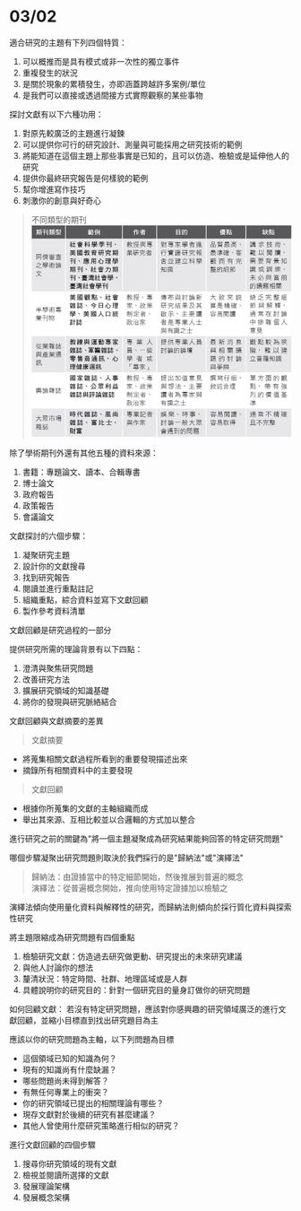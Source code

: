 03/02
===
適合研究的主題有下列四個特質：  
1. 可以概推而是具有模式或非一次性的獨立事件  
2. 重複發生的狀況  
3. 是關於現象的累積發生，亦即涵蓋跨越許多案例/單位  
4. 是我們可以直接或透過間接方式實際觀察的某些事物  

探討文獻有以下六種功用：  
1. 對原先較廣泛的主題進行凝鍊  
2. 可以提供你可行的研究設計、測量與可能採用之研究技術的範例  
3. 將能知道在這個主題上那些事實是已知的，且可以仿造、檢驗或是延伸他人的研究  
4. 提供你最終研究報告是何樣貌的範例  
5. 幫你增進寫作技巧  
6. 刺激你的創意與好奇心  

>不同類型的期刊
![image](https://github.com/Henryliu880922/Ntunhs/blob/main/110%E4%B8%8B%E5%AD%B8%E6%9C%9F/pic/%E7%A0%94%E7%A9%B6%E6%A6%82%E8%AB%96-%E4%B8%8D%E5%90%8C%E9%A1%9E%E5%9E%8B%E7%9A%84%E6%9C%9F%E5%88%8A.jpg)  

除了學術期刊外還有其他五種的資料來源：  
1. 書籍：專題論文、讀本、合輯專書  
2. 博士論文  
3. 政府報告  
4. 政策報告  
5. 會議論文  

文獻探討的六個步驟：  
1. 凝聚研究主題  
2. 設計你的文獻搜尋  
3. 找到研究報告  
4. 閱讀並進行重點註記  
5. 組織重點，綜合資料並寫下文獻回顧  
6. 製作參考資料清單  

文獻回顧是研究過程的一部分  

提供研究所需的理論背景有以下四點：  
1. 澄清與聚焦研究問題  
2. 改善研究方法  
3. 擴展研究領域的知識基礎  
4. 將你的發現與研究脈絡結合  

文獻回顧與文獻摘要的差異  
>文獻摘要  
* 將蒐集相關文獻過程所看到的重要發現描述出來  
* 摘錄所有相關資料中的主要發現  
>文獻回顧  
* 根據你所蒐集的文獻的主軸組織而成  
* 舉出其來源、互相比較並以合邏輯的方式加以整合  

進行研究之前的關鍵為"將一個主題凝聚成為研究結果能夠回答的特定研究問題"  

哪個步驟凝聚出研究問題則取決於我們採行的是"歸納法"或"演繹法"  
>歸納法：由證據當中的特定細節開始，然後推展到普遍的概念  
>演繹法：從普遍概念開始，推向使用特定證據加以檢驗之  

演繹法傾向使用量化資料與解釋性的研究，而歸納法則傾向於採行質化資料與探索性研究  

將主題限縮成為研究問題有四個重點  
1. 檢驗研究文獻：仿造過去研究做更動、研究提出的未來研究建議  
2. 與他人討論你的想法  
3. 釐清狀況：特定時間、社群、地理區域或是人群  
4. 具體說明你的研究目的：針對一個研究目的量身訂做你的研究問題  

如何回顧文獻：
若沒有特定研究問題，應該對你感興趣的研究領域廣泛的進行文獻回顧，並縮小目標直到找出研究題目為主  

應該以你的研究問題為主軸，以下列問題為目標  
* 這個領域已知的知識為何？  
* 現有的知識尚有什麼缺漏？  
* 哪些問題尚未得到解答？  
* 有無任何專業上的衝突？  
* 你的研究領域已提出的相關理論有哪些？  
* 現存文獻對於後續的研究有甚麼建議？  
* 其他人曾使用什麼研究策略進行相似的研究？  

進行文獻回顧的四個步驟  
1. 搜尋你研究領域的現有文獻  
2. 檢視並閱讀所選擇的文獻  
3. 發展理論架構  
4. 發展概念架構  